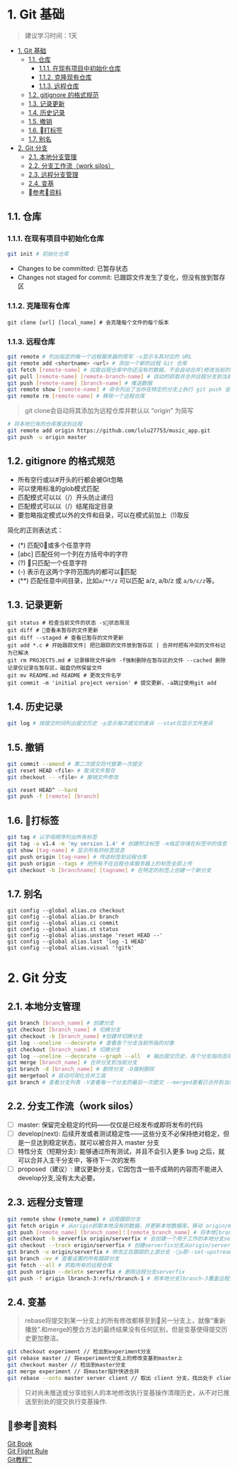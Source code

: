 # 1. Git 基础

>建议学习时间：1天
<!-- TOC -->

- [1. Git 基础](#1-git-%E5%9F%BA%E7%A1%80)
    - [1.1. 仓库](#11-%E4%BB%93%E5%BA%93)
        - [1.1.1. 在现有项目中初始化仓库](#111-%E5%9C%A8%E7%8E%B0%E6%9C%89%E9%A1%B9%E7%9B%AE%E4%B8%AD%E5%88%9D%E5%A7%8B%E5%8C%96%E4%BB%93%E5%BA%93)
        - [1.1.2. 克隆现有仓库](#112-%E5%85%8B%E9%9A%86%E7%8E%B0%E6%9C%89%E4%BB%93%E5%BA%93)
        - [1.1.3. 远程仓库](#113-%E8%BF%9C%E7%A8%8B%E4%BB%93%E5%BA%93)
    - [1.2. gitignore 的格式规范](#12-gitignore-%E7%9A%84%E6%A0%BC%E5%BC%8F%E8%A7%84%E8%8C%83)
    - [1.3. 记录更新](#13-%E8%AE%B0%E5%BD%95%E6%9B%B4%E6%96%B0)
    - [1.4. 历史记录](#14-%E5%8E%86%E5%8F%B2%E8%AE%B0%E5%BD%95)
    - [1.5. 撤销](#15-%E6%92%A4%E9%94%80)
    - [1.6. 打标签](#16-%08%E6%89%93%E6%A0%87%E7%AD%BE)
    - [1.7. 别名](#17-%E5%88%AB%E5%90%8D)
- [2. Git 分支](#2-git-%E5%88%86%E6%94%AF)
    - [2.1. 本地分支管理](#21-%E6%9C%AC%E5%9C%B0%E5%88%86%E6%94%AF%E7%AE%A1%E7%90%86)
    - [2.2. 分支工作流（work silos）](#22-%E5%88%86%E6%94%AF%E5%B7%A5%E4%BD%9C%E6%B5%81%EF%BC%88work-silos%EF%BC%89)
    - [2.3. 远程分支管理](#23-%E8%BF%9C%E7%A8%8B%E5%88%86%E6%94%AF%E7%AE%A1%E7%90%86)
    - [2.4. 变基](#24-%E5%8F%98%E5%9F%BA)
    - [参考资料](#%08%E5%8F%82%E8%80%83%08%E8%B5%84%E6%96%99)

<!-- /TOC -->
## 1.1. 仓库

### 1.1.1. 在现有项目中初始化仓库

```bash
git init # 初始化仓库
```
+ Changes to be committed: 已暂存状态
+ Changes not staged for commit: 已跟踪文件发生了变化，但没有放到暂存区


### 1.1.2. 克隆现有仓库

```bash
git clone [url] [local_name] # 会克隆每个文件的每个版本
```

### 1.1.3. 远程仓库

```bash
git remote # 列出指定的每一个远程服务器的简写 -v显示与其对应的 URL
git remote add <shortname> <url> # 添加一个新的远程 Git 仓库
git fetch [remote-name] # 拉取远程仓库中你还没有的数据，不会自动合并|修改当前的工作
git pull [remote-name] [remote-branch-name] # 自动的抓取并合并远程分支到当前分支
git push [remote-name] [branch-name] # 推送数据
git remote show [remote-name] # 命令列出了当你在特定的分支上执行 git push 会自动地推送到哪一个远程分支。 它也同样地列出了哪些远程分支不在你的本地，哪些远程分支已经从服务器上移除了，还有当你执行 git pull 时哪些分支会自动合并。
git remote rm [remote-name] # 移除一个远程仓库
```
> git clone会自动将其添加为远程仓库并默认以 “origin” 为简写

```bash
# 将本地已有的仓库推送到远程
git remote add origin https://github.com/lulu27753/music_app.git
git push -u origin master
```
## 1.2. gitignore 的格式规范

+ 所有空行或以#开头的行都会被Git忽略
+ 可以使用标准的glob模式匹配
+ 匹配模式可以以（/）开头防止递归
+ 匹配模式可以以（/）结尾指定目录
+ 要忽略指定模式以外的文件和目录，可以在模式前加上（!)取反

简化的正则表达式：
+ (*) 匹配0或多个任意字符
+ [abc] 匹配任何一个列在方括号中的字符
+ (?) 只匹配一个任意字符
+ (-) 表示在这两个字符范围内的都可以匹配
+ (**) 匹配任意中间目录，比如`a/**/z` 可以匹配 a/z, a/b/z 或 `a/b/c/z`等。

## 1.3. 记录更新

```bash
git status # 检查当前文件的状态 -s状态简览
git diff # 查看未暂存的文件更新
git diff --staged # 查看已暂存的文件更新
git add *.c # 开始跟踪文件| 把已跟踪的文件放到暂存区 | 合并时把有冲突的文件标记为已解决
git rm PROJECTS.md # 记录移除文件操作 -f强制删除在暂存区的文件 --cached 删除记录仅记录在暂存区，磁盘仍然保留文件
git mv README.md README # 更改文件名字
git commit -m 'initial project version' # 提交更新，-a跳过使用git add
```

## 1.4. 历史记录

```bash
git log # 按提交时间列出提交历史 -p显示每次提交的差异 --stat仅显示文件差异 
```

## 1.5. 撤销

```bash
git commit --amend # 第二次提交将代替第一次提交
git reset HEAD <file> # 取消文件暂存
git checkout -- <file> # 撤销文件修改
```

```bash
git reset HEAD^ --hard
git push -f [remote] [branch]
```

## 1.6. 打标签

```bash
git tag # 以字母顺序列出所有标签
git tag -a v1.4 -m 'my version 1.4' # 创建附注标签 -m指定存储在标签中的信息
git show [tag-name] # 显示所有的标签信息
git push origin [tag-name] # 传送标签到远程仓库
git push origin --tags # 把所有不在远程仓库服务器上的标签全部上传
git checkout -b [branchname] [tagname] # 在特定的标签上创建一个新分支

```

## 1.7. 别名

```bash
git config --global alias.co checkout
git config --global alias.br branch
git config --global alias.ci commit
git config --global alias.st status
git config --global alias.unstage 'reset HEAD --'
git config --global alias.last 'log -1 HEAD'
git config --global alias.visual '!gitk'
```

# 2. Git 分支

## 2.1. 本地分支管理

```bash
git branch [branch_name] # 创建分支
git checkout [branch_name] # 切换分支
git checkout -b [branch_name] #创建并切换分支
git log --oneline --decorate # 查看各个分支当前所指的对象
git checkout [branch_name] # 切换分支
git log --oneline --decorate --graph --all  # 输出提交历史、各个分支指向及项目的分支分叉情况
git merge [branch_name] # 合并分支到当前分支
git branch -d [branch_name] # 删除分支 -D强制删除
git mergetool # 启动可视化合并工具
git branch # 查看分支列表 -V查看每一个分支的最后一次提交 --merged查看已合并到当前分支的分支 --no-merged查看未合并的分支
```

## 2.2. 分支工作流（work silos）

- [ ] master: 保留完全稳定的代码——仅仅是已经发布或即将发布的代码
- [ ] develop(next): 后续开发或者测试稳定性——这些分支不必保持绝对稳定，但是一旦达到稳定状态，就可以被合并入 master 分支 
- [ ] 特性分支（短期分支): 能够通过所有测试，并且不会引入更多 bug 之后，就可以合并入主干分支中，等待下一次的发布
- [ ] proposed（建议）: 建议更新分支，它因包含一些不成熟的内容而不能进入develop分支,没有太大必要。

## 2.3. 远程分支管理

```bash
git remote show (remote_name) # 远程跟踪分支
git fetch origin # 从origin抓取本地没有的数据，并更新本地数据库，移动 origin/master 指针指向更新后的位置
git push [remote_name] [branch_name]：[remote_branch_name] # 将本地[branch_name]分支推送到有写入权限的远程仓库
git checkout -b serverfix origin/serverfix # 会创建一个用于工作的本地分支serverfix，并且起点位于 origin/serverfix
git checkout --track origin/serverfix # 创建serverfix分支从origin/serverfix拉取数据
git branch -u origin/serverfix # 修改正在跟踪的上游分支 -u即--set-upstream-to
git branch -vv # 查看设置的所有跟踪分支
git fetch --all # 抓取所有的远程仓库
git push origin --delete serverfix # 删除远程分支serverfix
git push -f origin lbranch-3:refs/rbranch-1 # 用本地分支lbranch-3覆盖远程分支rbranch-1
```

## 2.4. 变基

> rebase将提交到某一分支上的所有修改都移至到另一分支上，就像“重新播放”.和merge的整合方法的最终结果没有任何区别，但是变基使得提交历史更加整洁。

```bash
git checkout experiment // 检出到experiment分支
git rebase master // 将experiment分支上的修改变基到master上
git checkout master // 检出到master分支
git merge experiment // 将master指针快进合并
git rebase --onto master server client // 取出 client 分支，找出处于 client 分支和 server 分支的共同祖先之后的修改，然后把它们在 master 分支上重放一遍
```
> 只对尚未推送或分享给别人的本地修改执行变基操作清理历史，从不对已推送至别处的提交执行变基操作.

## 参考资料

[Git Book](https://git-scm.com/book/zh/v2)<br />
[Git Flight Rule](https://github.com/k88hudson/git-flight-rules)
<br />
[Git教程™](https://www.yiibai.com/git/)
